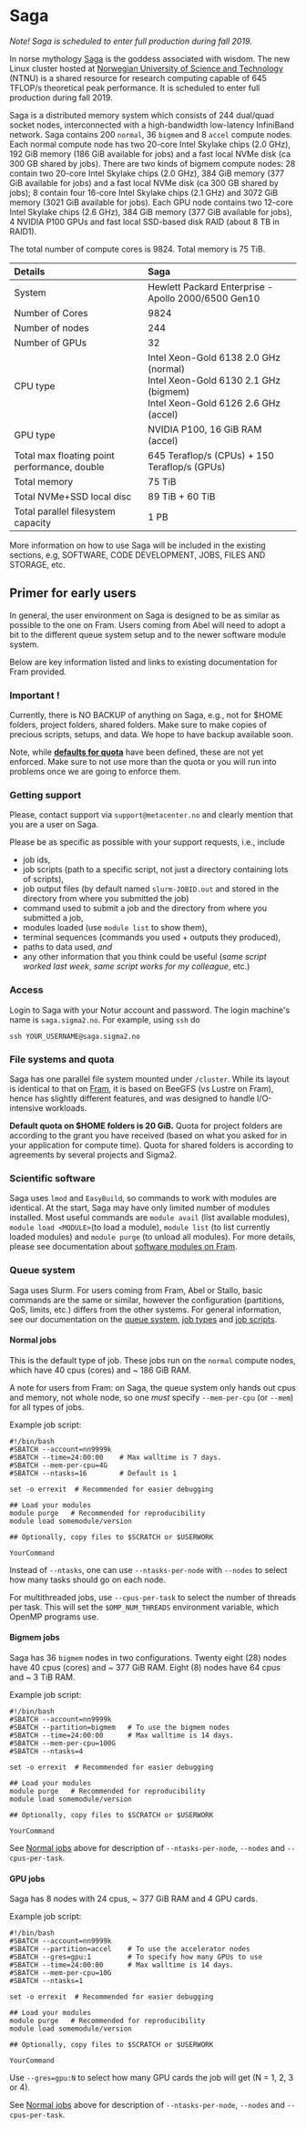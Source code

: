 # Saga

*Note! Saga is scheduled to enter full production during fall 2019.*

In norse mythology [Saga](https://en.wikipedia.org/wiki/S%C3%A1ga_and_S%C3%B6kkvabekkr) is the goddess associated with wisdom.
The new Linux cluster hosted at [Norwegian University of Science and Technology](https://www.ntnu.edu)
(NTNU) is a shared resource for research computing capable of 645 TFLOP/s
theoretical peak performance. It is scheduled to enter full production during fall 2019.

Saga is a distributed memory system which consists of 244 dual/quad socket nodes,
interconnected with a high-bandwidth low-latency InfiniBand
network. Saga contains 200 `normal`, 36 `bigmem` and 8 `accel` compute nodes.
Each normal compute node has two 20-core Intel Skylake
chips (2.0 GHz), 192 GiB memory (186 GiB available for jobs) and a fast local NVMe disk (ca 300 GB shared by jobs).
There are two kinds of bigmem compute nodes: 28 contain two 20-core Intel Skylake chips (2.0 GHz), 384 GiB memory
(377 GiB available for jobs) and a fast local NVMe disk (ca 300 GB shared by jobs); 8 contain four 16-core Intel
Skylake chips (2.1 GHz) and 3072 GiB memory (3021 GiB available for jobs). Each GPU node
contains two 12-core Intel Skylake chips (2.6 GHz), 384 GiB memory (377 GiB available for jobs), 4 NVIDIA P100 GPUs
and fast local SSD-based disk RAID (about 8 TB in RAID1).

The total number of compute cores is 9824. Total memory is 75 TiB.


| Details     | Saga     |
| :------------- | :------------- |
| System     |Hewlett Packard Enterprise - Apollo 2000/6500 Gen10  |
| Number of Cores     |	9824  |
| Number of nodes     |	244  |
| Number of GPUs | 32 |
| CPU type     |	Intel Xeon-Gold 6138 2.0 GHz (normal)<br> Intel Xeon-Gold 6130 2.1 GHz (bigmem)<br> Intel Xeon-Gold 6126 2.6 GHz (accel)  |
| GPU type     |    NVIDIA P100, 16 GiB RAM (accel) |
| Total max floating point performance, double     |	645 Teraflop/s (CPUs) + 150 Teraflop/s (GPUs) |
| Total memory     |	75 TiB  |
| Total NVMe+SSD local disc | 89 TiB + 60 TiB |
| Total parallel filesystem capacity     |	1 PB  |

More information on how to use Saga
will be included in the existing sections, e.g,
SOFTWARE, CODE DEVELOPMENT, JOBS, FILES AND STORAGE, etc.

## Primer for early users
In general, the user environment on Saga is designed to be as similar as possible
to the one on Fram. Users coming from Abel will need to adopt a bit to the different
queue system setup and to the newer software module system.

Below are key information listed and links to existing
documentation for Fram provided.

### Important !
Currently, there is NO BACKUP of anything on Saga, e.g., not for $HOME folders, project
folders, shared folders. Make sure to make copies of precious scripts, setups, and data.
We hope to have backup available soon.

Note, while [**defaults for quota**](#file-systems-and-quota) have been defined,
these are not yet enforced. Make sure to not use more than the quota or you will
run into problems once we are going to enforce them.

### Getting support
Please, contact support via `support@metacenter.no` and clearly mention that you
are a user on Saga.

Please be as specific as possible with your support requests,
i.e., include

* job ids,
* job scripts (path to a specific script, not just a directory containing lots of scripts),
* job output files (by default named `slurm-JOBID.out` and stored in the directory from where you submitted the job)
* command used to submit a job and the directory from where you submitted a job,
* modules loaded (use `module list` to show them),
* terminal sequences (commands you used + outputs they produced),
* paths to data used, *and*
* any other information that you think could be useful (*same script worked last week*, *same script works for my colleague*, etc.)

### Access
Login to Saga with your Notur account and password. The login machine's name is `saga.sigma2.no`. For example, using `ssh` do

`ssh YOUR_USERNAME@saga.sigma2.no`

### File systems and quota
Saga has one parallel file system mounted under `/cluster`. While its layout is
identical to that on [Fram](../storage/storagesystems.md), it is based on BeeGFS
(vs Lustre on Fram), hence has slightly different features, and was designed to
handle I/O-intensive workloads.

**Default quota on $HOME folders is 20 GiB.** Quota for project folders are according
to the grant you have received (based on what you asked for in your application for
compute time). Quota for shared folders is according to agreements by several projects
and Sigma2.

### Scientific software
Saga uses `lmod` and `EasyBuild`, so commands to work with modules are identical.
At the start, Saga may have only limited number of modules installed. Most useful
commands are `module avail` (list available modules), `module load <MODULE>`(to
load a module), `module list` (to list currently loaded modules) and
`module purge` (to unload all modules). For more details, please
see documentation about [software modules on Fram](../apps/modulescheme.md).

### Queue system
Saga uses Slurm. For users coming from Fram, Abel or Stallo, basic commands are
the same or similar, however the configuration (partitions, QoS, limits, etc.) differs
from the other systems. For general information, see our documentation on the
[queue system](../jobs/framqueuesystem.md), [job types](../jobs/jobtypes.md) and
[job scripts](../jobs/jobscripts.md).

#### Normal jobs
This is the default type of job.  These jobs run on the `normal`
compute nodes, which have 40 cpus (cores) and ~ 186 GiB RAM.

A note for users from Fram: on Saga, the queue system only hands out cpus
and memory, not whole node, so one _must_ specify `--mem-per-cpu` (or
`--mem`) for all types of jobs.

Example job script:

    #!/bin/bash
    #SBATCH --account=nn9999k
	#SBATCH --time=24:00:00    # Max walltime is 7 days.
	#SBATCH --mem-per-cpu=4G
	#SBATCH --ntasks=16        # Default is 1
	
	set -o errexit  # Recommended for easier debugging
    
	## Load your modules
	module purge   # Recommended for reproducibility
	module load somemodule/version
    
	## Optionally, copy files to $SCRATCH or $USERWORK
    
	YourCommand

Instead of `--ntasks`, one can use `--ntasks-per-node` with `--nodes`
to select how many tasks should go on each node.

For multithreaded jobs, use `--cpus-per-task` to select the number of
threads per task.  This will set the `$OMP_NUM_THREADS` environment
variable, which OpenMP programs use.

#### Bigmem jobs
Saga has 36 `bigmem` nodes in two configurations. Twenty eight (28) nodes
have 40 cpus (cores) and ~ 377 GiB RAM. Eight (8) nodes have 64 cpus and
~ 3 TiB RAM.

Example job script:

    #!/bin/bash
    #SBATCH --account=nn9999k
	#SBATCH --partition=bigmem   # To use the bigmem nodes
	#SBATCH --time=24:00:00      # Max walltime is 14 days.
	#SBATCH --mem-per-cpu=100G
	#SBATCH --ntasks=4
	
	set -o errexit  # Recommended for easier debugging
    
	## Load your modules
	module purge   # Recommended for reproducibility
	module load somemodule/version
    
	## Optionally, copy files to $SCRATCH or $USERWORK
    
	YourCommand

See [Normal jobs](#normal-jobs) above for description of `--ntasks-per-node`,
`--nodes` and `--cpus-per-task`.

#### GPU jobs
Saga has 8 nodes with 24 cpus, ~ 377 GiB RAM and 4 GPU cards.

Example job script:

    #!/bin/bash
    #SBATCH --account=nn9999k
	#SBATCH --partition=accel    # To use the accelerator nodes
	#SBATCH --gres=gpu:1         # To specify how many GPUs to use
	#SBATCH --time=24:00:00      # Max walltime is 14 days.
	#SBATCH --mem-per-cpu=10G
	#SBATCH --ntasks=1
	
	set -o errexit  # Recommended for easier debugging
    
	## Load your modules
	module purge   # Recommended for reproducibility
	module load somemodule/version
    
	## Optionally, copy files to $SCRATCH or $USERWORK
    
	YourCommand

Use `--gres=gpu:N` to select how many GPU cards the job will get (N = 1,
2, 3 or 4).

See [Normal jobs](#normal-jobs) above for description of `--ntasks-per-node`,
`--nodes` and `--cpus-per-task`.
